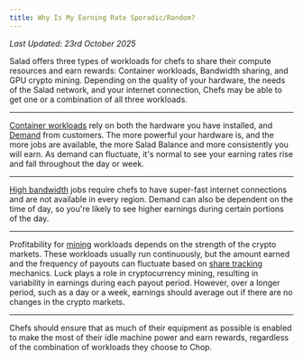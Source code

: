 ```yaml
---
title: Why Is My Earning Rate Sporadic/Random?
---
```


_Last Updated: 23rd October 2025_

Salad offers three types of workloads for chefs to share their compute resources and earn rewards: Container workloads,
Bandwidth sharing, and GPU crypto mining. Depending on the quality of your hardware, the needs of the Salad network, and
your internet connection, Chefs may be able to get one or a combination of all three workloads.

---

[Container workloads](/docs/faq/jobs/341-how-do-i-get-container-jobs) rely on both the hardware you have installed, and
[Demand](https://salad.com/earn/demand) from customers. The more powerful your hardware is, and the more jobs are
available, the more Salad Balance and more consistently you will earn. As demand can fluctuate, it's normal to see your
earning rates rise and fall throughout the day or week.

---

[High bandwidth](https://salad.com/blog/high-bandwidth-jobs/) jobs require chefs to have super-fast internet connections
and are not available in every region. Demand can also be dependent on the time of day, so you're likely to see higher
earnings during certain portions of the day.

---

Profitability for [mining](/docs/faq/salad-app/80-what-miners-does-salad-currently-use) workloads depends on the
strength of the crypto markets. These workloads usually run continuously, but the amount earned and the frequency of
payouts can fluctuate based on
[share tracking](https://medium.com/salad-technologies/the-salad-guide-to-cryptocurrency-share-tracking-ce97763edf6)
mechanics. Luck plays a role in cryptocurrency mining, resulting in variability in earnings during each payout period.
However, over a longer period, such as a day or a week, earnings should average out if there are no changes in the
crypto markets.

---

Chefs should ensure that as much of their equipment as possible is enabled to make the most of their idle machine power
and earn rewards, regardless of the combination of workloads they choose to Chop.
